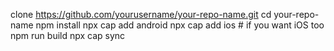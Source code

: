  clone https://github.com/yourusername/your-repo-name.git
cd your-repo-name
npm install
npx cap add android
npx cap add ios  # if you want iOS too
npm run build
npx cap sync
